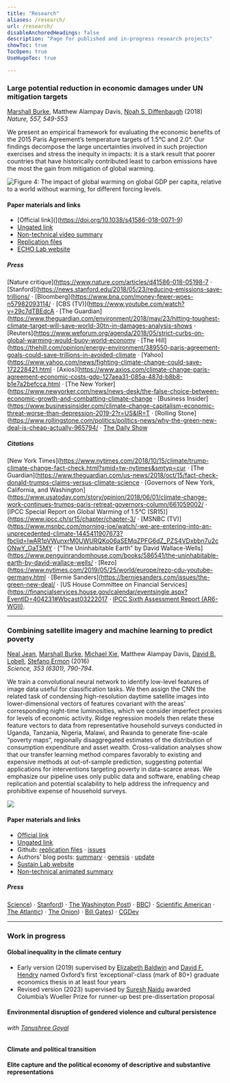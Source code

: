 ```yaml
---
title: "Research"
aliases: /research/
url: /research/
disableAnchoredHeadings: false
description: "Page for published and in-progress research projects"
showToc: true
TocOpen: true
UseHugoToc: true

---
```


### Large potential reduction in economic damages under UN mitigation targets

[Marshall Burke](https://web.stanford.edu/~mburke/), Matthew Alampay Davis, [Noah S. Diffenbaugh](https://profiles.stanford.edu/noah-diffenbaugh) (2018)  
*Nature, 557, 549-553*

We present an empirical framework for evaluating the economic benefits of the 2015 Paris Agreement’s temperature targets of 1.5°C and 2.0°. Our findings decompose the large uncertainties involved in such projection exercises and stress the inequity in impacts: it is a stark result that poorer countries that have historically contributed least to carbon emissions have the most the gain from mitigation of global warming.

![Figure 4: The impact of global warming on global GDP per capita, relative to a world without warming, for different forcing levels.](https://media.springernature.com/full/springer-static/image/art%3A10.1038%2Fs41586-018-0071-9/MediaObjects/41586_2018_71_Fig4_HTML.jpg)

#### Paper materials and links

+ [Official link](](https://doi.org/10.1038/s41586-018-0071-9)
+ [Ungated link](/papers/BurkeDavisDiffenbaugh2018.pdf)
+ [Non-technical video summary](http://www.youtube.com/watch?v=DafZSeIGLNE)
+ [Replication files](https://github.com/wmadavis/BDD2018)
+ [ECHO Lab website](https://www.stanfordecholab.com/)

##### Press

[Nature critique](https://www.nature.com/articles/d41586-018-05198-7 $\cdot$ [Stanford](https://news.stanford.edu/2018/05/23/reducing-emissions-save-trillions/ $\cdot$ [Bloomberg](https://www.bna.com/money-fewer-woes-n57982093114/ $\cdot$ [CBS (TV)](https://www.youtube.com/watch?v=29c7dTBEdcA $\cdot$ [The Guardian](https://www.theguardian.com/environment/2018/may/23/hitting-toughest-climate-target-will-save-world-30tn-in-damages-analysis-shows $\cdot$ [Reuters](https://www.weforum.org/agenda/2018/05/strict-curbs-on-global-warming-would-buoy-world-economy $\cdot$ [The Hill](https://thehill.com/opinion/energy-environment/389550-paris-agreement-goals-could-save-trillions-in-avoided-climate $\cdot$ [Yahoo](https://www.yahoo.com/news/fighting-climate-change-could-save-172228421.html $\cdot$ [Axios](https://www.axios.com/climate-change-paris-agreement-economic-costs-gdp-127aea31-085a-487d-b8b8-b1e7a2befcca.html $\cdot$ [The New Yorker](https://www.newyorker.com/news/news-desk/the-false-choice-between-economic-growth-and-combatting-climate-change $\cdot$ [Business Insider](https://www.businessinsider.com/climate-change-capitalism-economic-threat-worse-than-depression-2019-2?r=US&IR=T $\cdot$ [Rolling Stone](https://www.rollingstone.com/politics/politics-news/why-the-green-new-deal-is-cheap-actually-965794/ $\cdot$ [The Daily Show](https://www.youtube.com/watch?v=40JS3W4um7o)

##### Citations

[New York Times](https://www.nytimes.com/2018/10/15/climate/trump-climate-change-fact-check.html?smid=tw-nytimes&smtyp=cur $\cdot$ [The Guardian](https://www.theguardian.com/us-news/2018/oct/15/fact-check-donald-trumps-claims-versus-climate-science $\cdot$ [Governors of New York, California, and Washington](https://www.usatoday.com/story/opinion/2018/06/01/climate-change-work-continues-trumps-paris-retreat-governors-column/661059002/ $\cdot$ [IPCC Special Report on Global Warming of 1.5°C (SR15)](https://www.ipcc.ch/sr15/chapter/chapter-3/ $\cdot$ [MSNBC (TV)](https://www.msnbc.com/morning-joe/watch/-we-are-entering-into-an-unprecedented-climate-1445411907673?fbclid=IwAR1pVWunxrM0UWURQKo06aSEMqZPFG6dZ_PZS4VDxbbn7u2cONwY_OaT5MY $\cdot$ [“The Uninhabitable Earth” by David Wallace-Wells](https://www.penguinrandomhouse.com/books/586541/the-uninhabitable-earth-by-david-wallace-wells/ $\cdot$ [Rezo](https://www.nytimes.com/2019/05/25/world/europe/rezo-cdu-youtube-germany.html $\cdot$ [Bernie Sanders](https://berniesanders.com/issues/the-green-new-deal/ $\cdot$ [US House Committee on Financial Services](https://financialservices.house.gov/calendar/eventsingle.aspx?EventID=404231#Wbcast03222017 $\cdot$ [IPCC Sixth Assessment Report (AR6-WGII)](https://www.ipcc.ch/report/ar6/wg2/).

---

### Combining satellite imagery and machine learning to predict poverty

[Neal Jean](https://nealjean.com/), [Marshall Burke](https://web.stanford.edu/~mburke/), [Michael Xie](https://cs.stanford.edu/~eix/), Matthew Alampay Davis, [David B. Lobell](https://fse.fsi.stanford.edu/people/david_lobell), [Stefano Ermon](https://cs.stanford.edu/~ermon/) (2016)  
*Science, 353 (6301), 790-794*. 

We train a convolutional neural network to identify low-level features of image data useful for classification tasks. We then assign the CNN the related task of condensing high-resolution daytime satellite images into lower-dimensional vectors of features covariant with the areas’ corresponding night-time luminosities, which we consider imperfect proxies for levels of economic activity. Ridge regression models then relate these feature vectors to data from representative household surveys conducted in Uganda, Tanzania, Nigeria, Malawi, and Rwanda to generate fine-scale “poverty maps”, regionally disaggregated estimates of the distribution of consumption expenditure and asset wealth. Cross-validation analyses show that our transfer learning method compares favorably to existing and expensive methods at out-of-sample prediction, suggesting potential applications for interventions targeting poverty in data-scarce areas. We emphasize our pipeline uses only public data and software, enabling cheap replication and potential scalability to help address the infrequency and prohibitive expense of household surveys.

![](/papers/PovertyMap.png)

#### Paper materials and links

+ [Official link](https://doi.org/10.1126/science.aaf7894)
+ [Ungated link](/papers/JeanEtAl2016.pdf)
+ Github: [replication files](https://github.com/nealjean/predicting-poverty) $\cdot$ [issues](https://github.com/nealjean/predicting-poverty/issues?q=is%3Aissue+is%3Aclosed)
+ Authors' blog posts: [summary](http://www.g-feed.com/2016/08/economics-from-space.html) $\cdot$ [genesis](http://www.g-feed.com/2016/08/risk-aversion-in-science.html) $\cdot$ [update](http://www.g-feed.com/2017/02/targeting-poverty-with-satellites.html)
+ [Sustain Lab website](http://sustain.stanford.edu/predicting-poverty)
+ [Non-technical animated summary](http://www.youtube.com/watch?v=DafZSeIGLNE)

##### Press

[Science](http://science.sciencemag.org/content/353/6301/753)) $\cdot$
[Stanford](https://news.stanford.edu/2016/08/18/combining-satellite-data-machine-learning-to-map-poverty/)) $\cdot$
[The Washington Post](https://www.washingtonpost.com/news/wonk/wp/2016/08/24/how-satellite-images-are-helping-find-the-worlds-hidden-poor/?noredirect=on&utm_term=.ad5ca2f277da)) $\cdot$
[BBC](https://www.bbc.co.uk/news/science-environment-37122748)) $\cdot$
[Scientific American](https://www.scientificamerican.com/article/2016-world-changing-ideas/) $\cdot$
[The Atlantic](https://www.theatlantic.com/technology/archive/2016/08/can-satellites-learn-to-see-poverty/497153/)) $\cdot$
[The Onion](https://www.theonion.com/satellite-images-could-predict-poverty-1819563263)) $\cdot$ [Bill Gates](https://twitter.com/BillGates/status/773188644014350336)) $\cdot$
[CGDev](https://www.cgdev.org/blog/can-we-measure-poverty-outer-space)

---

### Work in progress

#### Global inequality in the climate century

+ Early version (2019) supervised by [Elizabeth Baldwin](http://elizabeth-baldwin.me.uk/) and [David F. Hendry](https://www.nuffield.ox.ac.uk/people/profiles/david-hendry/) named Oxford’s first ‘exceptional’-class (mark of 80+) graduate economics thesis in at least four years
+ Revised version (2023) supervised by [Suresh Naidu](https://sites.santafe.edu/~snaidu/) awarded Columbia’s Wueller Prize for runner-up best pre-dissertation proposal

#### Environmental disruption of gendered violence and cultural persistence

###### with [Tanushree Goyal](https://www.tanushreegoyal.com/)

#### Climate and political transition

#### Elite capture and the political economy of descriptive and substantive representations